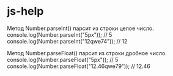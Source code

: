 # js-help

Метод Number.parseInt() парсит из строки целое число.
console.log(Number.parseInt("5px")); // 5
console.log(Number.parseInt("12qwe74")); // 12

Метод Number.parseFloat() парсит из строки дробное число.
console.log(Number.parseFloat("5px")); // 5
console.log(Number.parseFloat("12.46qwe79")); // 12.46
